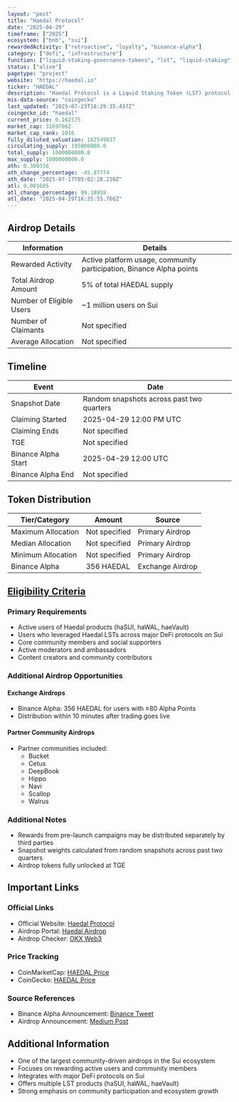 ```yaml
---
layout: "post"
title: "Haedal Protocol"
date: "2025-04-29"
timeframe: ["2025"]
ecosystem: ["bnb", "sui"]
rewardedActivity: ["retroactive", "loyalty", "binance-alpha"]
category: ["defi", "infrastructure"]
function: ["liquid-staking-governance-tokens", "lst", "liquid-staking", "decentralized-finance"]
status: ["alive"]
pagetype: "project"
website: "https://haedal.io"
ticker: "HAEDAL"
description: "Haedal Protocol is a Liquid Staking Token (LST) protocol on the Sui blockchain, offering haSUI, haWAL, and haeVault products for DeFi users."
mis-data-source: "coingecko"
last_updated: "2025-07-23T18:29:35.437Z"
coingecko_id: "haedal"
current_price: 0.162575
market_cap: 31697062
market_cap_rank: 1016
fully_diluted_valuation: 162549037
circulating_supply: 195000000.0
total_supply: 1000000000.0
max_supply: 1000000000.0
ath: 0.300336
ath_change_percentage: -45.87774
ath_date: "2025-07-17T05:02:28.210Z"
atl: 0.081605
atl_change_percentage: 99.18958
atl_date: "2025-04-29T16:35:55.766Z"
---
```


## Airdrop Details

| Information              | Details                                                     |
| ------------------------ | ----------------------------------------------------------- |
| Rewarded Activity        | Active platform usage, community participation, Binance Alpha points |
| Total Airdrop Amount     | 5% of total HAEDAL supply                                   |
| Number of Eligible Users | ~1 million users on Sui                                     |
| Number of Claimants      | Not specified                                               |
| Average Allocation       | Not specified                                               |

## Timeline

| Event               | Date                                           |
| ------------------- | ---------------------------------------------- |
| Snapshot Date       | Random snapshots across past two quarters      |
| Claiming Started    | 2025-04-29 12:00 PM UTC                       |
| Claiming Ends       | Not specified                                  |
| TGE                | Not specified                                  |
| Binance Alpha Start | 2025-04-29 12:00 UTC                          |
| Binance Alpha End   | Not specified                                  |

## Token Distribution

| Tier/Category      | Amount                                   | Source                    |
| ------------------ | ---------------------------------------- | ------------------------- |
| Maximum Allocation | Not specified                            | Primary Airdrop           |
| Median Allocation  | Not specified                            | Primary Airdrop           |
| Minimum Allocation | Not specified                            | Primary Airdrop           |
| Binance Alpha      | 356 HAEDAL                               | Exchange Airdrop          |

## [Eligibility Criteria](https://medium.com/@haedal/haedal-airdrop-is-here-a-gift-to-the-sui-ecosystem-f53ebaed792f)

### Primary Requirements

- Active users of Haedal products (haSUI, haWAL, haeVault)
- Users who leveraged Haedal LSTs across major DeFi protocols on Sui
- Core community members and social supporters
- Active moderators and ambassadors
- Content creators and community contributors

### Additional Airdrop Opportunities

#### Exchange Airdrops
- Binance Alpha: 356 HAEDAL for users with ≥80 Alpha Points
- Distribution within 10 minutes after trading goes live

#### Partner Community Airdrops
- Partner communities included:
  - Bucket
  - Cetus
  - DeepBook
  - Hippo
  - Navi
  - Scallop
  - Walrus

### Additional Notes

- Rewards from pre-launch campaigns may be distributed separately by third parties
- Snapshot weights calculated from random snapshots across past two quarters
- Airdrop tokens fully unlocked at TGE

## Important Links

### Official Links

- Official Website: [Haedal Protocol](https://haedal.io)
- Airdrop Portal: [Haedal Airdrop](https://haedal.xyz/airdrop)
- Airdrop Checker: [OKX Web3](https://web3.okx.com/airdrop-checker/3)

### Price Tracking

- CoinMarketCap: [HAEDAL Price](https://coinmarketcap.com/currencies/haedal-protocol/)
- CoinGecko: [HAEDAL Price](https://www.coingecko.com/en/coins/haedal-protocol)

### Source References

- Binance Alpha Announcement: [Binance Tweet](https://x.com/binance/status/1917133095108563152)
- Airdrop Announcement: [Medium Post](https://medium.com/@haedal/haedal-airdrop-is-here-a-gift-to-the-sui-ecosystem-f53ebaed792f)

## Additional Information

- One of the largest community-driven airdrops in the Sui ecosystem
- Focuses on rewarding active users and community members
- Integrates with major DeFi protocols on Sui
- Offers multiple LST products (haSUI, haWAL, haeVault)
- Strong emphasis on community participation and ecosystem growth